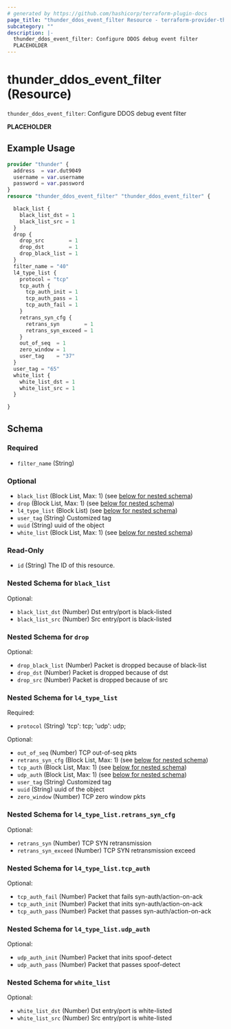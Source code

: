 ```yaml
---
# generated by https://github.com/hashicorp/terraform-plugin-docs
page_title: "thunder_ddos_event_filter Resource - terraform-provider-thunder"
subcategory: ""
description: |-
  thunder_ddos_event_filter: Configure DDOS debug event filter
  PLACEHOLDER
---
```


# thunder_ddos_event_filter (Resource)

`thunder_ddos_event_filter`: Configure DDOS debug event filter

__PLACEHOLDER__

## Example Usage

```terraform
provider "thunder" {
  address  = var.dut9049
  username = var.username
  password = var.password
}
resource "thunder_ddos_event_filter" "thunder_ddos_event_filter" {

  black_list {
    black_list_dst = 1
    black_list_src = 1
  }
  drop {
    drop_src        = 1
    drop_dst        = 1
    drop_black_list = 1
  }
  filter_name = "40"
  l4_type_list {
    protocol = "tcp"
    tcp_auth {
      tcp_auth_init = 1
      tcp_auth_pass = 1
      tcp_auth_fail = 1
    }
    retrans_syn_cfg {
      retrans_syn        = 1
      retrans_syn_exceed = 1
    }
    out_of_seq  = 1
    zero_window = 1
    user_tag    = "37"
  }
  user_tag = "65"
  white_list {
    white_list_dst = 1
    white_list_src = 1
  }

}
```

<!-- schema generated by tfplugindocs -->
## Schema

### Required

- `filter_name` (String)

### Optional

- `black_list` (Block List, Max: 1) (see [below for nested schema](#nestedblock--black_list))
- `drop` (Block List, Max: 1) (see [below for nested schema](#nestedblock--drop))
- `l4_type_list` (Block List) (see [below for nested schema](#nestedblock--l4_type_list))
- `user_tag` (String) Customized tag
- `uuid` (String) uuid of the object
- `white_list` (Block List, Max: 1) (see [below for nested schema](#nestedblock--white_list))

### Read-Only

- `id` (String) The ID of this resource.

<a id="nestedblock--black_list"></a>
### Nested Schema for `black_list`

Optional:

- `black_list_dst` (Number) Dst entry/port is black-listed
- `black_list_src` (Number) Src entry/port is black-listed


<a id="nestedblock--drop"></a>
### Nested Schema for `drop`

Optional:

- `drop_black_list` (Number) Packet is dropped because of black-list
- `drop_dst` (Number) Packet is dropped because of dst
- `drop_src` (Number) Packet is dropped because of src


<a id="nestedblock--l4_type_list"></a>
### Nested Schema for `l4_type_list`

Required:

- `protocol` (String) 'tcp': tcp; 'udp': udp;

Optional:

- `out_of_seq` (Number) TCP out-of-seq pkts
- `retrans_syn_cfg` (Block List, Max: 1) (see [below for nested schema](#nestedblock--l4_type_list--retrans_syn_cfg))
- `tcp_auth` (Block List, Max: 1) (see [below for nested schema](#nestedblock--l4_type_list--tcp_auth))
- `udp_auth` (Block List, Max: 1) (see [below for nested schema](#nestedblock--l4_type_list--udp_auth))
- `user_tag` (String) Customized tag
- `uuid` (String) uuid of the object
- `zero_window` (Number) TCP zero window pkts

<a id="nestedblock--l4_type_list--retrans_syn_cfg"></a>
### Nested Schema for `l4_type_list.retrans_syn_cfg`

Optional:

- `retrans_syn` (Number) TCP SYN retransmission
- `retrans_syn_exceed` (Number) TCP SYN retransmission exceed


<a id="nestedblock--l4_type_list--tcp_auth"></a>
### Nested Schema for `l4_type_list.tcp_auth`

Optional:

- `tcp_auth_fail` (Number) Packet that fails syn-auth/action-on-ack
- `tcp_auth_init` (Number) Packet that inits syn-auth/action-on-ack
- `tcp_auth_pass` (Number) Packet that passes syn-auth/action-on-ack


<a id="nestedblock--l4_type_list--udp_auth"></a>
### Nested Schema for `l4_type_list.udp_auth`

Optional:

- `udp_auth_init` (Number) Packet that inits spoof-detect
- `udp_auth_pass` (Number) Packet that passes spoof-detect



<a id="nestedblock--white_list"></a>
### Nested Schema for `white_list`

Optional:

- `white_list_dst` (Number) Dst entry/port is white-listed
- `white_list_src` (Number) Src entry/port is white-listed


